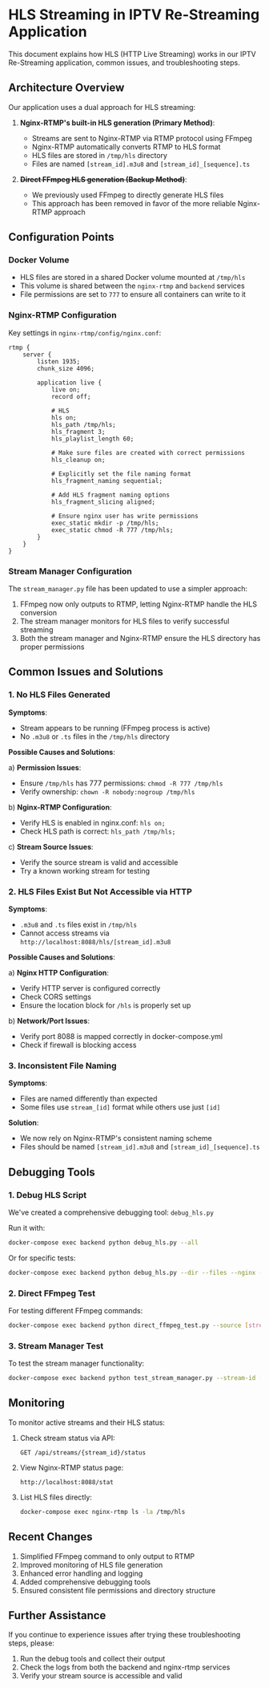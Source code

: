# HLS Streaming in IPTV Re-Streaming Application

This document explains how HLS (HTTP Live Streaming) works in our IPTV Re-Streaming application, common issues, and troubleshooting steps.

## Architecture Overview

Our application uses a dual approach for HLS streaming:

1. **Nginx-RTMP's built-in HLS generation (Primary Method)**:
   - Streams are sent to Nginx-RTMP via RTMP protocol using FFmpeg
   - Nginx-RTMP automatically converts RTMP to HLS format
   - HLS files are stored in `/tmp/hls` directory
   - Files are named `[stream_id].m3u8` and `[stream_id]_[sequence].ts`

2. ~~**Direct FFmpeg HLS generation (Backup Method)**~~:
   - We previously used FFmpeg to directly generate HLS files
   - This approach has been removed in favor of the more reliable Nginx-RTMP approach

## Configuration Points

### Docker Volume

- HLS files are stored in a shared Docker volume mounted at `/tmp/hls`
- This volume is shared between the `nginx-rtmp` and `backend` services
- File permissions are set to `777` to ensure all containers can write to it

### Nginx-RTMP Configuration

Key settings in `nginx-rtmp/config/nginx.conf`:

```nginx
rtmp {
    server {
        listen 1935;
        chunk_size 4096;

        application live {
            live on;
            record off;
            
            # HLS
            hls on;
            hls_path /tmp/hls;
            hls_fragment 3;
            hls_playlist_length 60;
            
            # Make sure files are created with correct permissions
            hls_cleanup on;
            
            # Explicitly set the file naming format
            hls_fragment_naming sequential;
            
            # Add HLS fragment naming options
            hls_fragment_slicing aligned;
            
            # Ensure nginx user has write permissions
            exec_static mkdir -p /tmp/hls;
            exec_static chmod -R 777 /tmp/hls;
        }
    }
}
```

### Stream Manager Configuration

The `stream_manager.py` file has been updated to use a simpler approach:

1. FFmpeg now only outputs to RTMP, letting Nginx-RTMP handle the HLS conversion
2. The stream manager monitors for HLS files to verify successful streaming
3. Both the stream manager and Nginx-RTMP ensure the HLS directory has proper permissions

## Common Issues and Solutions

### 1. No HLS Files Generated

**Symptoms**: 
- Stream appears to be running (FFmpeg process is active)
- No `.m3u8` or `.ts` files in the `/tmp/hls` directory

**Possible Causes and Solutions**:

a) **Permission Issues**:
   - Ensure `/tmp/hls` has 777 permissions: `chmod -R 777 /tmp/hls`
   - Verify ownership: `chown -R nobody:nogroup /tmp/hls`

b) **Nginx-RTMP Configuration**:
   - Verify HLS is enabled in nginx.conf: `hls on;`
   - Check HLS path is correct: `hls_path /tmp/hls;`

c) **Stream Source Issues**:
   - Verify the source stream is valid and accessible
   - Try a known working stream for testing

### 2. HLS Files Exist But Not Accessible via HTTP

**Symptoms**:
- `.m3u8` and `.ts` files exist in `/tmp/hls`
- Cannot access streams via `http://localhost:8088/hls/[stream_id].m3u8`

**Possible Causes and Solutions**:

a) **Nginx HTTP Configuration**:
   - Verify HTTP server is configured correctly
   - Check CORS settings
   - Ensure the location block for `/hls` is properly set up

b) **Network/Port Issues**:
   - Verify port 8088 is mapped correctly in docker-compose.yml
   - Check if firewall is blocking access

### 3. Inconsistent File Naming

**Symptoms**:
- Files are named differently than expected
- Some files use `stream_[id]` format while others use just `[id]`

**Solution**:
- We now rely on Nginx-RTMP's consistent naming scheme
- Files should be named `[stream_id].m3u8` and `[stream_id]_[sequence].ts`

## Debugging Tools

### 1. Debug HLS Script

We've created a comprehensive debugging tool: `debug_hls.py`

Run it with:
```bash
docker-compose exec backend python debug_hls.py --all
```

Or for specific tests:
```bash
docker-compose exec backend python debug_hls.py --dir --files --nginx --stream
```

### 2. Direct FFmpeg Test

For testing different FFmpeg commands:
```bash
docker-compose exec backend python direct_ffmpeg_test.py --source [stream_url]
```

### 3. Stream Manager Test

To test the stream manager functionality:
```bash
docker-compose exec backend python test_stream_manager.py --stream-id [id] --wait-time 60
```

## Monitoring

To monitor active streams and their HLS status:

1. Check stream status via API:
   ```
   GET /api/streams/{stream_id}/status
   ```

2. View Nginx-RTMP status page:
   ```
   http://localhost:8088/stat
   ```

3. List HLS files directly:
   ```bash
   docker-compose exec nginx-rtmp ls -la /tmp/hls
   ```

## Recent Changes

1. Simplified FFmpeg command to only output to RTMP
2. Improved monitoring of HLS file generation
3. Enhanced error handling and logging
4. Added comprehensive debugging tools
5. Ensured consistent file permissions and directory structure

## Further Assistance

If you continue to experience issues after trying these troubleshooting steps, please:

1. Run the debug tools and collect their output
2. Check the logs from both the backend and nginx-rtmp services
3. Verify your stream source is accessible and valid
